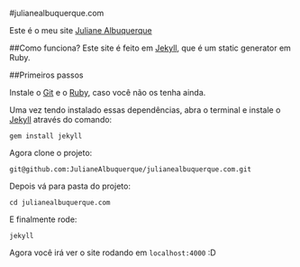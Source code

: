 #julianealbuquerque.com

Este é o meu site [Juliane Albuquerque](https://github.com/JulianeAlbuquerque)

##Como funciona?
Este site é feito em [Jekyll](http:/jekyllrb.com/), que é um static generator em Ruby.

##Primeiros passos

Instale o [Git](http://git-scm.com/downloads) e o [Ruby](http://www.ruby-lang.org/pt/downloads/), caso você não os tenha ainda.

Uma vez tendo instalado essas dependências, abra o terminal e instale o [Jekyll](http://jekyllrb.com/) através do comando:

	gem install jekyll

Agora clone o projeto:

	git@github.com:JulianeAlbuquerque/julianealbuquerque.com.git

Depois vá para pasta do projeto:

	cd julianealbuquerque.com

E finalmente rode:

	jekyll

Agora você irá ver o site rodando em `localhost:4000` :D 
